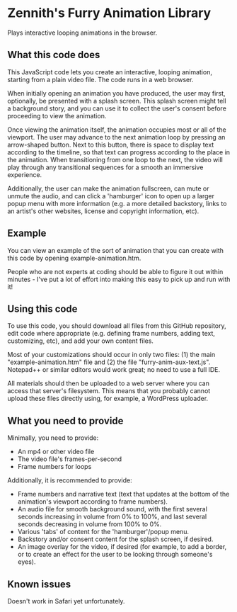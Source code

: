 # Zennith's Furry Animation Library

Plays interactive looping animations in the browser.


## What this code does

This JavaScript code lets you create an interactive, looping animation, starting from a plain video file. The code runs in a web browser.

When initially opening an animation you have produced, the user may first, optionally, be presented with a splash screen. This splash screen might tell a background story, and you can use it to collect the user's consent before proceeding to view the animation.

Once viewing the animation itself, the animation occupies most or all of the viewport. The user may advance to the next animation loop by pressing an arrow-shaped button. Next to this button, there is space to display text according to the timeline, so that text can progress according to the place in the animation. When transitioning from one loop to the next, the video will play through any transitional sequences for a smooth an immersive experience. 

Additionally, the user can make the animation fullscreen, can mute or unmute the audio, and can click a 'hamburger' icon to open up a larger popup menu with more information (e.g. a more detailed backstory, links to an artist's other websites, license and copyright information, etc).


## Example

You can view an example of the sort of animation that you can create with this code by opening example-animation.htm. 

People who are not experts at coding should be able to figure it out within minutes - I've put a lot of effort into making this easy to pick up and run with it!


## Using this code

To use this code, you should download all files from this GitHub repository, edit code where appropriate (e.g. defining frame numbers, adding text, customizing, etc), and add your own content files. 

Most of your customizations should occur in only two files: (1) the main "example-animation.htm" file and (2) the file "furry-anim-aux-text.js". Notepad++ or similar editors would work great; no need to use a full IDE.

All materials should then be uploaded to a web server where you can access that server's filesystem. This means that you probably cannot upload these files directly using, for example, a WordPress uploader. 


## What you need to provide

Minimally, you need to provide:

- An mp4 or other video file
- The video file's frames-per-second
- Frame numbers for loops


Additionally, it is recommended to provide:

- Frame numbers and narrative text (text that updates at the bottom of the animation's viewport according to frame numbers).
- An audio file for smooth background sound, with the first several seconds increasing in volume from 0% to 100%, and last several seconds decreasing in volume from 100% to 0%. 
- Various 'tabs' of content for the 'hamburger'/popup menu.
- Backstory and/or consent content for the splash screen, if desired.
- An image overlay for the video, if desired (for example, to add a border, or to create an effect for the user to be looking through someone's eyes).


## Known issues

Doesn't work in Safari yet unfortunately.
